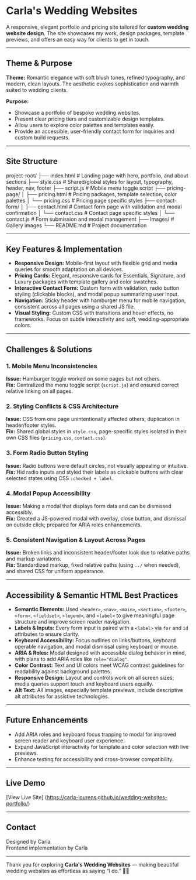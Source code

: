# Carla's Wedding Websites

A responsive, elegant portfolio and pricing site tailored for **custom wedding website design**. The site showcases my work, design packages, template previews, and offers an easy way for clients to get in touch.

---

## Theme & Purpose

**Theme:** Romantic elegance with soft blush tones, refined typography, and modern, clean layouts. The aesthetic evokes sophistication and warmth suited to wedding clients.

**Purpose:**  
- Showcase a portfolio of bespoke wedding websites.  
- Present clear pricing tiers and customizable design templates.  
- Allow users to explore color palettes and templates easily.  
- Provide an accessible, user-friendly contact form for inquiries and custom build requests.

---

## Site Structure

project-root/
├── index.html # Landing page with hero, portfolio, and about sections
├── style.css # Shared/global styles for layout, typography, header, nav, footer
├── script.js # Mobile menu toggle script
├── pricing-page/
│ ├── pricing.html # Pricing packages, template selection, color palettes
│ └── pricing.css # Pricing page specific styles
├── contact-form/
│ ├── contact.html # Contact form page with validation and modal confirmation
│ └── contact.css # Contact page specific styles
│ └── contact.js # Form submission and modal management
├── Images/ # Gallery images
└── README.md # Project documentation


---

## Key Features & Implementation

- **Responsive Design:** Mobile-first layout with flexible grid and media queries for smooth adaptation on all devices.  
- **Pricing Cards:** Elegant, responsive cards for Essentials, Signature, and Luxury packages with template gallery and color swatches.  
- **Interactive Contact Form:** Custom form with validation, radio button styling (clickable blocks), and modal popup summarizing user input.  
- **Navigation:** Sticky header with hamburger menu for mobile navigation, consistent across all pages using a shared JS file.  
- **Visual Styling:** Custom CSS with transitions and hover effects, no frameworks. Focus on subtle interactivity and soft, wedding-appropriate colors.

---

## Challenges & Solutions

### 1. Mobile Menu Inconsistencies  
**Issue:** Hamburger toggle worked on some pages but not others.  
**Fix:** Centralized the menu toggle script (`script.js`) and ensured correct relative linking on all pages.

### 2. Styling Conflicts & CSS Architecture  
**Issue:** CSS from one page unintentionally affected others; duplication in header/footer styles.  
**Fix:** Shared global styles in `style.css`, page-specific styles isolated in their own CSS files (`pricing.css`, `contact.css`).

### 3. Form Radio Button Styling  
**Issue:** Radio buttons were default circles, not visually appealing or intuitive.  
**Fix:** Hid radio inputs and styled their labels as clickable buttons with clear selected states using CSS `:checked + label`.

### 4. Modal Popup Accessibility  
**Issue:** Making a modal that displays form data and can be dismissed accessibly.  
**Fix:** Created a JS-powered modal with overlay, close button, and dismissal on outside click; prepared for ARIA roles enhancements.

### 5. Consistent Navigation & Layout Across Pages  
**Issue:** Broken links and inconsistent header/footer look due to relative paths and markup variations.  
**Fix:** Standardized markup, fixed relative paths (using `../` when needed), and shared CSS for uniform appearance.

---

## Accessibility & Semantic HTML Best Practices

- **Semantic Elements:** Used `<header>`, `<nav>`, `<main>`, `<section>`, `<footer>`, `<form>`, `<fieldset>`, `<legend>`, and `<label>` to give meaningful page structure and improve screen reader navigation.  
- **Labels & Inputs:** Every form input is paired with a `<label>` via `for` and `id` attributes to ensure clarity.  
- **Keyboard Accessibility:** Focus outlines on links/buttons, keyboard operable navigation, and modal dismissal using keyboard or mouse.  
- **ARIA & Roles:** Modal designed with accessible dialog behavior in mind, with plans to add ARIA roles like `role="dialog"`.  
- **Color Contrast:** Text and UI colors meet WCAG contrast guidelines for readability against background palettes.  
- **Responsive Design:** Layout and controls work on all screen sizes; media queries support touch and keyboard users equally.  
- **Alt Text:** All images, especially template previews, include descriptive alt attributes for assistive technologies.

---

## Future Enhancements

- Add ARIA roles and keyboard focus trapping to modal for improved screen reader and keyboard user experience.  
- Expand JavaScript interactivity for template and color selection with live previews.    
- Enhance testing for accessibility and cross-browser compatibility.

---

## Live Demo

[View Live Site] (https://carla-lourens.github.io/wedding-websites-portfolio/) 

---

## Contact

Designed by Carla  
Frontend implementation by Carla 

---

Thank you for exploring **Carla's Wedding Websites** — making beautiful wedding websites as effortless as saying “I do.” 💍✨